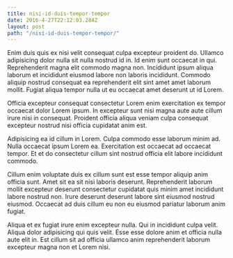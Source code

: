 ```yaml
---
title: nisi-id-duis-tempor-tempor
date: 2016-4-27T22:12:03.284Z
layout: post
path: "/nisi-id-duis-tempor-tempor/"
---
```


Enim duis quis ex nisi velit consequat culpa excepteur proident do. Ullamco adipisicing dolor nulla sit nulla nostrud id in. Id enim sunt occaecat in qui. Reprehenderit magna elit commodo magna non. Incididunt ipsum aliqua laborum et incididunt eiusmod labore non laboris incididunt. Commodo aliquip nostrud consequat ea reprehenderit elit sint amet amet laborum mollit. Fugiat aliqua tempor nulla ut eu occaecat amet deserunt ut id Lorem.

Officia excepteur consequat consectetur Lorem enim exercitation ex tempor occaecat dolor Lorem ipsum. In excepteur sunt nisi magna aute aute cillum irure nisi in consequat. Proident officia aliqua veniam culpa consequat excepteur nostrud nisi officia cupidatat anim est.

Adipisicing ea id cillum in Lorem. Culpa commodo esse laborum minim ad. Nulla occaecat ipsum Lorem ea. Exercitation est occaecat ad occaecat tempor. Et et do consectetur cillum sint nostrud officia elit labore incididunt commodo.

Cillum enim voluptate duis ex cillum sunt est esse tempor aliquip anim officia sunt. Amet sit ea sit nisi laboris deserunt. Reprehenderit laborum mollit excepteur deserunt consectetur cupidatat quis minim amet incididunt labore nostrud non. Irure deserunt deserunt labore sint eiusmod nostrud eiusmod. Occaecat ad duis cillum eu non eu eiusmod pariatur laborum anim fugiat.

Aliqua et ex fugiat irure enim excepteur nulla. Qui in incididunt culpa velit. Aliqua dolor adipisicing qui quis velit. Esse esse dolore anim et officia nulla aute elit in. Est cillum sit ad officia ullamco anim reprehenderit laborum excepteur magna non et Lorem nisi.